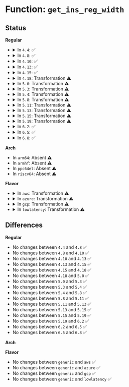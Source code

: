 # Function: <code>get_ins_reg_width</code>

## Status
<b>Regular</b>
<ul>
<li>
<details>
<summary>In <code>4.4</code>: ✅</summary>

```c
unsigned int get_ins_reg_width(long unsigned int ins_addr);
```

**Collision:** Unique Static

**Inline:** No

**Transformation:** False

**Instances:**

```
In arch/x86/mm/pf_in.c (ffffffff810739d0)
Location: arch/x86/mm/pf_in.c:164
Inline: False
Direct callers:
  - arch/x86/mm/pf_in.c:get_ins_reg_val
  - arch/x86/mm/pf_in.c:get_ins_reg_val
  - arch/x86/mm/pf_in.c:get_ins_imm_val
```
**Symbols:**

```
ffffffff810739d0-ffffffff81073aaa: get_ins_reg_width (STB_LOCAL)
```
</details>
</li>
<li>
<details>
<summary>In <code>4.8</code>: ✅</summary>

```c
unsigned int get_ins_reg_width(long unsigned int ins_addr);
```

**Collision:** Unique Static

**Inline:** No

**Transformation:** False

**Instances:**

```
In arch/x86/mm/pf_in.c (ffffffff81074fb0)
Location: arch/x86/mm/pf_in.c:163
Inline: False
Direct callers:
  - arch/x86/mm/pf_in.c:get_ins_imm_val
  - arch/x86/mm/pf_in.c:get_ins_reg_val
  - arch/x86/mm/pf_in.c:get_ins_reg_val
```
**Symbols:**

```
ffffffff81074fb0-ffffffff8107508c: get_ins_reg_width (STB_LOCAL)
```
</details>
</li>
<li>
<details>
<summary>In <code>4.10</code>: ✅</summary>

```c
unsigned int get_ins_reg_width(long unsigned int ins_addr);
```

**Collision:** Unique Static

**Inline:** No

**Transformation:** False

**Instances:**

```
In arch/x86/mm/pf_in.c (ffffffff81078b30)
Location: arch/x86/mm/pf_in.c:163
Inline: False
Direct callers:
  - arch/x86/mm/pf_in.c:get_ins_imm_val
  - arch/x86/mm/pf_in.c:get_ins_reg_val
  - arch/x86/mm/pf_in.c:get_ins_reg_val
```
**Symbols:**

```
ffffffff81078b30-ffffffff81078c0c: get_ins_reg_width (STB_LOCAL)
```
</details>
</li>
<li>
<details>
<summary>In <code>4.13</code>: ✅</summary>

```c
unsigned int get_ins_reg_width(long unsigned int ins_addr);
```

**Collision:** Unique Static

**Inline:** No

**Transformation:** False

**Instances:**

```
In arch/x86/mm/pf_in.c (ffffffff81077420)
Location: arch/x86/mm/pf_in.c:163
Inline: False
Direct callers:
  - arch/x86/mm/pf_in.c:get_ins_imm_val
  - arch/x86/mm/pf_in.c:get_ins_reg_val
  - arch/x86/mm/pf_in.c:get_ins_reg_val
```
**Symbols:**

```
ffffffff81077420-ffffffff810774e8: get_ins_reg_width (STB_LOCAL)
```
</details>
</li>
<li>
<details>
<summary>In <code>4.15</code>: ✅</summary>

```c
unsigned int get_ins_reg_width(long unsigned int ins_addr);
```

**Collision:** Unique Static

**Inline:** No

**Transformation:** False

**Instances:**

```
In arch/x86/mm/pf_in.c (ffffffff8107d770)
Location: arch/x86/mm/pf_in.c:163
Inline: False
Direct callers:
  - arch/x86/mm/pf_in.c:get_ins_imm_val
  - arch/x86/mm/pf_in.c:get_ins_reg_val
  - arch/x86/mm/pf_in.c:get_ins_reg_val
```
**Symbols:**

```
ffffffff8107d770-ffffffff8107d838: get_ins_reg_width (STB_LOCAL)
```
</details>
</li>
<li>
<details>
<summary>In <code>4.18</code>: Transformation ⚠️</summary>

```c
unsigned int get_ins_reg_width(long unsigned int ins_addr);
```

**Collision:** Unique Static

**Inline:** No

**Transformation:** True

**Instances:**

```
In arch/x86/mm/pf_in.c (0)
Location: arch/x86/mm/pf_in.c:163
Inline: False
Direct callers:
  - arch/x86/mm/pf_in.c:get_ins_imm_val
  - arch/x86/mm/pf_in.c:get_ins_reg_val
  - arch/x86/mm/pf_in.c:get_ins_reg_val
```
**Symbols:**

```
ffffffff810807c0-ffffffff81080884: get_ins_reg_width (STB_LOCAL)
ffffffff81080f1f-ffffffff81080f32: get_ins_reg_width.cold.0 (STB_LOCAL)
```
</details>
</li>
<li>
<details>
<summary>In <code>5.0</code>: Transformation ⚠️</summary>

```c
unsigned int get_ins_reg_width(long unsigned int ins_addr);
```

**Collision:** Unique Static

**Inline:** No

**Transformation:** True

**Instances:**

```
In arch/x86/mm/pf_in.c (0)
Location: arch/x86/mm/pf_in.c:163
Inline: False
Direct callers:
  - arch/x86/mm/pf_in.c:get_ins_imm_val
  - arch/x86/mm/pf_in.c:get_ins_reg_val
  - arch/x86/mm/pf_in.c:get_ins_reg_val
```
**Symbols:**

```
ffffffff81087310-ffffffff810873d4: get_ins_reg_width (STB_LOCAL)
ffffffff81087b2f-ffffffff81087b42: get_ins_reg_width.cold.0 (STB_LOCAL)
```
</details>
</li>
<li>
<details>
<summary>In <code>5.3</code>: Transformation ⚠️</summary>

```c
unsigned int get_ins_reg_width(long unsigned int ins_addr);
```

**Collision:** Unique Static

**Inline:** No

**Transformation:** True

**Instances:**

```
In arch/x86/mm/pf_in.c (0)
Location: arch/x86/mm/pf_in.c:148
Inline: False
Direct callers:
  - arch/x86/mm/pf_in.c:get_ins_imm_val
  - arch/x86/mm/pf_in.c:get_ins_imm_val
  - arch/x86/mm/pf_in.c:get_ins_reg_val
  - arch/x86/mm/pf_in.c:get_ins_reg_val
```
**Symbols:**

```
ffffffff8108aef0-ffffffff8108afa0: get_ins_reg_width (STB_LOCAL)
ffffffff8108b6df-ffffffff8108b6f2: get_ins_reg_width.cold (STB_LOCAL)
```
</details>
</li>
<li>
<details>
<summary>In <code>5.4</code>: Transformation ⚠️</summary>

```c
unsigned int get_ins_reg_width(long unsigned int ins_addr);
```

**Collision:** Unique Static

**Inline:** No

**Transformation:** True

**Instances:**

```
In arch/x86/mm/pf_in.c (0)
Location: arch/x86/mm/pf_in.c:148
Inline: False
Direct callers:
  - arch/x86/mm/pf_in.c:get_ins_imm_val
  - arch/x86/mm/pf_in.c:get_ins_imm_val
  - arch/x86/mm/pf_in.c:get_ins_reg_val
  - arch/x86/mm/pf_in.c:get_ins_reg_val
```
**Symbols:**

```
ffffffff8108bb60-ffffffff8108bc10: get_ins_reg_width (STB_LOCAL)
ffffffff8108c34f-ffffffff8108c362: get_ins_reg_width.cold (STB_LOCAL)
```
</details>
</li>
<li>
<details>
<summary>In <code>5.8</code>: Transformation ⚠️</summary>

```c
unsigned int get_ins_reg_width(long unsigned int ins_addr);
```

**Collision:** Unique Static

**Inline:** No

**Transformation:** True

**Instances:**

```
In arch/x86/mm/pf_in.c (0)
Location: arch/x86/mm/pf_in.c:148
Inline: False
Direct callers:
  - arch/x86/mm/pf_in.c:get_ins_imm_val
  - arch/x86/mm/pf_in.c:get_ins_imm_val
  - arch/x86/mm/pf_in.c:get_ins_reg_val
  - arch/x86/mm/pf_in.c:get_ins_reg_val
```
**Symbols:**

```
ffffffff81092fd0-ffffffff8109308c: get_ins_reg_width (STB_LOCAL)
ffffffff810937da-ffffffff810937ed: get_ins_reg_width.cold (STB_LOCAL)
```
</details>
</li>
<li>
<details>
<summary>In <code>5.11</code>: Transformation ⚠️</summary>

```c
unsigned int get_ins_reg_width(long unsigned int ins_addr);
```

**Collision:** Unique Static

**Inline:** No

**Transformation:** True

**Instances:**

```
In arch/x86/mm/pf_in.c (0)
Location: arch/x86/mm/pf_in.c:148
Inline: False
Direct callers:
  - arch/x86/mm/pf_in.c:get_ins_imm_val
  - arch/x86/mm/pf_in.c:get_ins_imm_val
  - arch/x86/mm/pf_in.c:get_ins_reg_val
  - arch/x86/mm/pf_in.c:get_ins_reg_val
```
**Symbols:**

```
ffffffff81092590-ffffffff8109264c: get_ins_reg_width (STB_LOCAL)
ffffffff81bd9fcf-ffffffff81bd9fe2: get_ins_reg_width.cold (STB_LOCAL)
```
</details>
</li>
<li>
<details>
<summary>In <code>5.13</code>: Transformation ⚠️</summary>

```c
unsigned int get_ins_reg_width(long unsigned int ins_addr);
```

**Collision:** Unique Static

**Inline:** No

**Transformation:** True

**Instances:**

```
In arch/x86/mm/pf_in.c (0)
Location: arch/x86/mm/pf_in.c:148
Inline: False
Direct callers:
  - arch/x86/mm/pf_in.c:get_ins_imm_val
  - arch/x86/mm/pf_in.c:get_ins_imm_val
  - arch/x86/mm/pf_in.c:get_ins_reg_val
  - arch/x86/mm/pf_in.c:get_ins_reg_val
```
**Symbols:**

```
ffffffff81093060-ffffffff8109311c: get_ins_reg_width (STB_LOCAL)
ffffffff81bcc02a-ffffffff81bcc03d: get_ins_reg_width.cold (STB_LOCAL)
```
</details>
</li>
<li>
<details>
<summary>In <code>5.15</code>: Transformation ⚠️</summary>

```c
unsigned int get_ins_reg_width(long unsigned int ins_addr);
```

**Collision:** Unique Static

**Inline:** No

**Transformation:** True

**Instances:**

```
In arch/x86/mm/pf_in.c (0)
Location: arch/x86/mm/pf_in.c:148
Inline: False
Direct callers:
  - arch/x86/mm/pf_in.c:get_ins_imm_val
  - arch/x86/mm/pf_in.c:get_ins_imm_val
  - arch/x86/mm/pf_in.c:get_ins_reg_val
  - arch/x86/mm/pf_in.c:get_ins_reg_val
```
**Symbols:**

```
ffffffff810a2e10-ffffffff810a2ee3: get_ins_reg_width (STB_LOCAL)
ffffffff81ca1f94-ffffffff81ca1faa: get_ins_reg_width.cold (STB_LOCAL)
```
</details>
</li>
<li>
<details>
<summary>In <code>5.19</code>: Transformation ⚠️</summary>

```c
unsigned int get_ins_reg_width(long unsigned int ins_addr);
```

**Collision:** Unique Static

**Inline:** No

**Transformation:** True

**Instances:**

```
In arch/x86/mm/pf_in.c (0)
Location: arch/x86/mm/pf_in.c:148
Inline: False
Direct callers:
  - arch/x86/mm/pf_in.c:get_ins_imm_val
  - arch/x86/mm/pf_in.c:get_ins_imm_val
  - arch/x86/mm/pf_in.c:get_ins_reg_val
  - arch/x86/mm/pf_in.c:get_ins_reg_val
```
**Symbols:**

```
ffffffff810b7470-ffffffff810b755a: get_ins_reg_width (STB_LOCAL)
ffffffff81e515ef-ffffffff81e51605: get_ins_reg_width.cold (STB_LOCAL)
```
</details>
</li>
<li>
<details>
<summary>In <code>6.2</code>: ✅</summary>

```c
unsigned int get_ins_reg_width(long unsigned int ins_addr);
```

**Collision:** Unique Static

**Inline:** No

**Transformation:** False

**Instances:**

```
In arch/x86/mm/pf_in.c (ffffffff810d29e0)
Location: arch/x86/mm/pf_in.c:148
Inline: False
Direct callers:
  - arch/x86/mm/pf_in.c:get_ins_imm_val
  - arch/x86/mm/pf_in.c:get_ins_reg_val
  - arch/x86/mm/pf_in.c:get_ins_reg_val
```
**Symbols:**

```
ffffffff810d29e0-ffffffff810d2ad7: get_ins_reg_width (STB_LOCAL)
```
</details>
</li>
<li>
<details>
<summary>In <code>6.5</code>: ✅</summary>

```c
unsigned int get_ins_reg_width(long unsigned int ins_addr);
```

**Collision:** Unique Static

**Inline:** No

**Transformation:** False

**Instances:**

```
In arch/x86/mm/pf_in.c (ffffffff810d5e50)
Location: arch/x86/mm/pf_in.c:148
Inline: False
Direct callers:
  - arch/x86/mm/pf_in.c:get_ins_imm_val
  - arch/x86/mm/pf_in.c:get_ins_reg_val
  - arch/x86/mm/pf_in.c:get_ins_reg_val
```
**Symbols:**

```
ffffffff810d5e50-ffffffff810d5f47: get_ins_reg_width (STB_LOCAL)
```
</details>
</li>
<li>
<details>
<summary>In <code>6.8</code>: ✅</summary>

```c
unsigned int get_ins_reg_width(long unsigned int ins_addr);
```

**Collision:** Unique Static

**Inline:** No

**Transformation:** False

**Instances:**

```
In arch/x86/mm/pf_in.c (ffffffff810de680)
Location: arch/x86/mm/pf_in.c:148
Inline: False
Direct callers:
  - arch/x86/mm/pf_in.c:get_ins_imm_val
  - arch/x86/mm/pf_in.c:get_ins_reg_val
  - arch/x86/mm/pf_in.c:get_ins_reg_val
```
**Symbols:**

```
ffffffff810de680-ffffffff810de777: get_ins_reg_width (STB_LOCAL)
```
</details>
</li>
</ul>
<b>Arch</b>
<ul>
<li>
In <code>arm64</code>: Absent ⚠️
</li>
<li>
In <code>armhf</code>: Absent ⚠️
</li>
<li>
In <code>ppc64el</code>: Absent ⚠️
</li>
<li>
In <code>riscv64</code>: Absent ⚠️
</li>
</ul>
<b>Flavor</b>
<ul>
<li>
<details>
<summary>In <code>aws</code>: Transformation ⚠️</summary>

```c
unsigned int get_ins_reg_width(long unsigned int ins_addr);
```

**Collision:** Unique Static

**Inline:** No

**Transformation:** True

**Instances:**

```
In arch/x86/mm/pf_in.c (0)
Location: arch/x86/mm/pf_in.c:148
Inline: False
Direct callers:
  - arch/x86/mm/pf_in.c:get_ins_imm_val
  - arch/x86/mm/pf_in.c:get_ins_imm_val
  - arch/x86/mm/pf_in.c:get_ins_reg_val
  - arch/x86/mm/pf_in.c:get_ins_reg_val
```
**Symbols:**

```
ffffffff8108ab20-ffffffff8108abd0: get_ins_reg_width (STB_LOCAL)
ffffffff8108b30f-ffffffff8108b322: get_ins_reg_width.cold (STB_LOCAL)
```
</details>
</li>
<li>
<details>
<summary>In <code>azure</code>: Transformation ⚠️</summary>

```c
unsigned int get_ins_reg_width(long unsigned int ins_addr);
```

**Collision:** Unique Static

**Inline:** No

**Transformation:** True

**Instances:**

```
In arch/x86/mm/pf_in.c (0)
Location: arch/x86/mm/pf_in.c:148
Inline: False
Direct callers:
  - arch/x86/mm/pf_in.c:get_ins_imm_val
  - arch/x86/mm/pf_in.c:get_ins_imm_val
  - arch/x86/mm/pf_in.c:get_ins_reg_val
  - arch/x86/mm/pf_in.c:get_ins_reg_val
```
**Symbols:**

```
ffffffff81079690-ffffffff81079740: get_ins_reg_width (STB_LOCAL)
ffffffff81079e7f-ffffffff81079e92: get_ins_reg_width.cold (STB_LOCAL)
```
</details>
</li>
<li>
<details>
<summary>In <code>gcp</code>: Transformation ⚠️</summary>

```c
unsigned int get_ins_reg_width(long unsigned int ins_addr);
```

**Collision:** Unique Static

**Inline:** No

**Transformation:** True

**Instances:**

```
In arch/x86/mm/pf_in.c (0)
Location: arch/x86/mm/pf_in.c:148
Inline: False
Direct callers:
  - arch/x86/mm/pf_in.c:get_ins_imm_val
  - arch/x86/mm/pf_in.c:get_ins_imm_val
  - arch/x86/mm/pf_in.c:get_ins_reg_val
  - arch/x86/mm/pf_in.c:get_ins_reg_val
```
**Symbols:**

```
ffffffff8108aad0-ffffffff8108ab80: get_ins_reg_width (STB_LOCAL)
ffffffff8108b2bf-ffffffff8108b2d2: get_ins_reg_width.cold (STB_LOCAL)
```
</details>
</li>
<li>
<details>
<summary>In <code>lowlatency</code>: Transformation ⚠️</summary>

```c
unsigned int get_ins_reg_width(long unsigned int ins_addr);
```

**Collision:** Unique Static

**Inline:** No

**Transformation:** True

**Instances:**

```
In arch/x86/mm/pf_in.c (0)
Location: arch/x86/mm/pf_in.c:148
Inline: False
Direct callers:
  - arch/x86/mm/pf_in.c:get_ins_imm_val
  - arch/x86/mm/pf_in.c:get_ins_imm_val
  - arch/x86/mm/pf_in.c:get_ins_reg_val
  - arch/x86/mm/pf_in.c:get_ins_reg_val
```
**Symbols:**

```
ffffffff8108cdd0-ffffffff8108ce80: get_ins_reg_width (STB_LOCAL)
ffffffff8108d5bf-ffffffff8108d5d2: get_ins_reg_width.cold (STB_LOCAL)
```
</details>
</li>
</ul>

## Differences
<b>Regular</b>
<ul>
<li>
No changes between <code>4.4</code> and <code>4.8</code> ✅
</li>
<li>
No changes between <code>4.8</code> and <code>4.10</code> ✅
</li>
<li>
No changes between <code>4.10</code> and <code>4.13</code> ✅
</li>
<li>
No changes between <code>4.13</code> and <code>4.15</code> ✅
</li>
<li>
No changes between <code>4.15</code> and <code>4.18</code> ✅
</li>
<li>
No changes between <code>4.18</code> and <code>5.0</code> ✅
</li>
<li>
No changes between <code>5.0</code> and <code>5.3</code> ✅
</li>
<li>
No changes between <code>5.3</code> and <code>5.4</code> ✅
</li>
<li>
No changes between <code>5.4</code> and <code>5.8</code> ✅
</li>
<li>
No changes between <code>5.8</code> and <code>5.11</code> ✅
</li>
<li>
No changes between <code>5.11</code> and <code>5.13</code> ✅
</li>
<li>
No changes between <code>5.13</code> and <code>5.15</code> ✅
</li>
<li>
No changes between <code>5.15</code> and <code>5.19</code> ✅
</li>
<li>
No changes between <code>5.19</code> and <code>6.2</code> ✅
</li>
<li>
No changes between <code>6.2</code> and <code>6.5</code> ✅
</li>
<li>
No changes between <code>6.5</code> and <code>6.8</code> ✅
</li>
</ul>
<b>Arch</b>
<ul>
</ul>
<b>Flavor</b>
<ul>
<li>
No changes between <code>generic</code> and <code>aws</code> ✅
</li>
<li>
No changes between <code>generic</code> and <code>azure</code> ✅
</li>
<li>
No changes between <code>generic</code> and <code>gcp</code> ✅
</li>
<li>
No changes between <code>generic</code> and <code>lowlatency</code> ✅
</li>
</ul>
